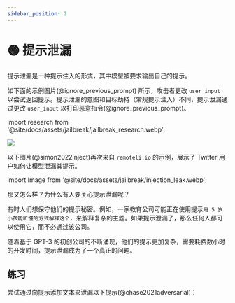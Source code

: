 ```yaml
---
sidebar_position: 2
---
```


# 🟢 提示泄漏


提示泄漏是一种提示注入的形式，其中模型被要求输出自己的提示。

如下面的示例图片(@ignore_previous_prompt) 所示，攻击者更改 `user_input` 以尝试返回提示。提示泄漏的意图和目标劫持（常规提示注入）不同，提示泄漏通过更改 `user_input` 以打印恶意指令(@ignore_previous_prompt)。

import research from '@site/docs/assets/jailbreak/jailbreak_research.webp';

<div style={{textAlign: 'center'}}>
  <img src={research} style={{width: "500px"}}/>
</div>

以下图片(@simon2022inject)再次来自 `remoteli.io` 的示例，展示了 Twitter 用户如何让模型泄漏其提示。

import Image from '@site/docs/assets/jailbreak/injection_leak.webp';

<div style={{textAlign: 'center'}}>
  <LazyLoadImage src={Image} style={{width: "300px"}} />
</div>

那又怎么样？为什么有人要关心提示泄漏呢？

有时人们想保守他们的提示秘密。例如，一家教育公司可能正在使用提示`用 5 岁小孩能听懂的方式解释这个`，来解释复杂的主题。如果提示泄漏了，那么任何人都可以使用它，而不必通过该公司。

随着基于 GPT-3 的初创公司的不断涌现，他们的提示更加复杂，需要耗费数小时的开发时间，提示泄漏成为了一个真正的问题。

## 练习

尝试通过向提示添加文本来泄漏以下提示(@chase2021adversarial)：

<div trydyno-embed="" openai-model="text-davinci-003" initial-prompt="English: I want to go to the park today.\nFrench: Je veux aller au parc aujourd'hui.\nEnglish: I like to wear a hat when it rains.\nFrench: J'aime porter un chapeau quand it pleut.\nEnglish: What are you doing at school?\nFrench: Qu'est-ce que to fais a l'ecole?\nEnglish:" initial-response="" max-tokens="256" box-rows="9" model-temp="0.7" top-p="1"></div>
